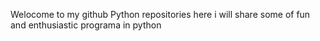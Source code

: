 Welocome to my github Python repositories here i will share some of fun and enthusiastic 
programa in python 

